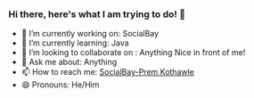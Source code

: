 
### Hi there, here's what I am trying to do! 👋


- 🔭 I’m currently working on: SocialBay
- 🌱 I’m currently learning: Java
- 👯 I’m looking to collaborate on : Anything Nice in front of me!
- 💬 Ask me about: Anything
- 📫 How to reach me: [SocialBay-Prem Kothawle](http://socialbay.herokuapp.com/social/28/)
- 😄 Pronouns: He/Him

